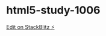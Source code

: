 # html5-study-1006

[Edit on StackBlitz ⚡️](https://stackblitz.com/edit/html5-study-1006)


















